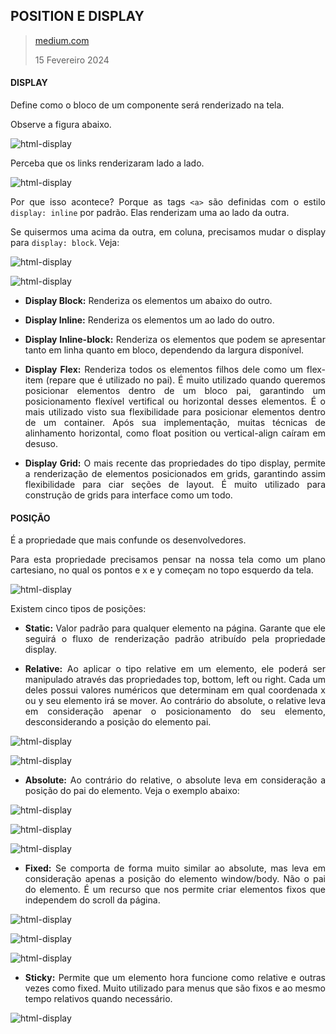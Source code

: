 <div align='justify'>

## POSITION E DISPLAY

>[medium.com](https://medium.com/@iagomachado/conhecendo-conceitos-b%C3%A1sicos-de-css-position-e-display-fe878eca0690)
>
>15 Fevereiro 2024

#### DISPLAY

Define como o bloco de um componente será renderizado na tela.

Observe a figura abaixo.

![html-display](/assets/images/css/position-and-display/position-and-display-1.webp)

Perceba que os links renderizaram lado a lado.

![html-display](/assets/images/css/position-and-display/position-and-display-2.webp)

Por que isso acontece? Porque as tags `<a>` são definidas com o estilo `display: inline` por padrão. Elas renderizam uma ao lado da outra.

Se quisermos uma acima da outra, em coluna, precisamos mudar o display para `display: block`. Veja:

![html-display](/assets/images/css/position-and-display/position-and-display-3.webp)

![html-display](/assets/images/css/position-and-display/position-and-display-4.webp)

- **Display Block:** Renderiza os elementos um abaixo do outro.

- **Display Inline:** Renderiza os elementos um ao lado do outro.

- **Display Inline-block:** Renderiza os elementos que podem se apresentar tanto em linha quanto em bloco, dependendo da largura disponível.

- **Display Flex:** Renderiza todos os elementos filhos dele como um flex-item (repare que é utilizado no pai). É muito utilizado quando queremos posicionar elementos dentro de um bloco pai, garantindo um posicionamento flexível vertifical ou horizontal desses elementos.
É o mais utilizado visto sua flexibilidade para posicionar elementos dentro de um container. Após sua implementação, muitas técnicas de alinhamento horizontal, como float position ou vertical-align caíram em desuso.

- **Display Grid:** O mais recente das propriedades do tipo display, permite a renderização de elementos posicionados em grids, garantindo assim flexibilidade para ciar seções de layout. É muito utilizado para construção de grids para interface como um todo.

#### POSIÇÃO

É a propriedade que mais confunde os desenvolvedores.

Para esta propriedade precisamos pensar na nossa tela como um plano cartesiano, no qual os pontos e x e y começam no topo esquerdo da tela.

![html-display](/assets/images/css/position-and-display/position-and-display-5.webp)

Existem cinco tipos de posições:

- **Static:** Valor padrão para qualquer elemento na página. Garante que ele seguirá o fluxo de renderização padrão atribuído pela propriedade display.

- **Relative:** Ao aplicar o tipo relative em um elemento, ele poderá ser manipulado através das propriedades top, bottom, left ou right. Cada um deles possui valores numéricos que determinam em qual coordenada x ou y seu elemento irá se mover.
Ao contrário do absolute, o relative leva em consideração apenar o posicionamento do seu elemento, desconsiderando a posição do elemento pai.

![html-display](/assets/images/css/position-and-display/position-and-display-6.webp)

![html-display](/assets/images/css/position-and-display/position-and-display-7.webp)

- **Absolute:** Ao contrário do relative, o absolute leva em consideração a posição do pai do elemento. Veja o exemplo abaixo:

![html-display](/assets/images/css/position-and-display/position-and-display-8.webp)

![html-display](/assets/images/css/position-and-display/position-and-display-9.webp)

![html-display](/assets/images/css/position-and-display/position-and-display-10.webp)

- **Fixed:** Se comporta de forma muito similar ao absolute, mas leva em consideração apenas a posição do elemento window/body. Não o pai do elemento. É um recurso que nos permite criar elementos fixos que independem do scroll da página.

![html-display](/assets/images/css/position-and-display/position-and-display-11.webp)

![html-display](/assets/images/css/position-and-display/position-and-display-12.webp)

![html-display](/assets/images/css/position-and-display/position-and-display-13.webp)

- **Sticky:** Permite que um elemento hora funcione como relative e outras vezes como fixed. Muito utilizado para menus que são fixos e ao mesmo tempo relativos quando necessário.

![html-display](/assets/images/css/position-and-display/position-and-display-14.gif)

</div>